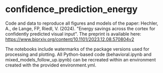 # confidence_prediction_energy  

Code and data to reproduce all figures and models of the paper: Hechler, A., de Lange, FP, Riedl, V. (2024). "Energy savings across the cortex for confidently predicted visual input". The preprint is available here: https://www.biorxiv.org/content/10.1101/2023.12.08.570804v2 

The notebooks include watermarks of the package versions used for processing and plotting. All Python-based code (behavioral.ipynb and mixed_models_follow_up.ipynb) can be recreated within an environment created with the provided environment.yml.
